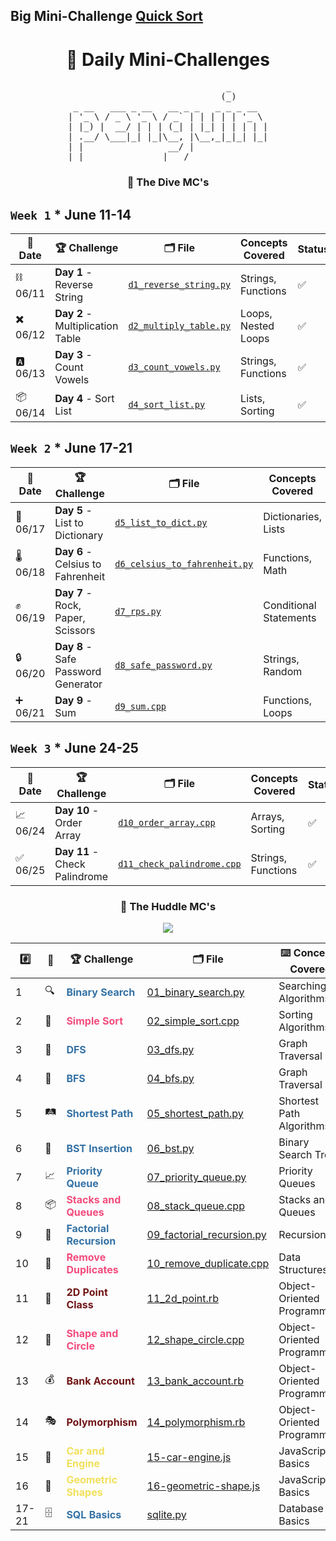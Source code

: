 ## Big Mini-Challenge [Quick Sort](/huddle/quick_sort.cpp)

<h1 align=center>🐧 Daily Mini-Challenges</h1>
<pre align=center>
                              _       
                             (_)      
 _ __   ___ _ __   __ _ _   _ _ _ __  
| '_ \ / _ \ '_ \ / _` | | | | | '_ \ 
| |_) |  __/ | | | (_| | |_| | | | | |
| .__/ \___|_| |_|\__, |\__,_|_|_| |_|
| |                __/ |              
|_|               |___/               
</pre>

### <p align=center>🤿 The Dive MC's</p>

<!-- <h1 align=center>🤿 The Dive MC's</h1> -->

## <span style="color: #1589F0;"></span> `Week 1` \* June 11-14

| 📅 Date  | 🏆 Challenge                     | 🗂️ File                                                                                                            | Concepts Covered    | Status |
| -------- | -------------------------------- | ------------------------------------------------------------------------------------------------------------------ | ------------------- | ------ |
| ⛓️ 06/11 | **Day 1** - Reverse String       | [`d1_reverse_string.py`](https://github.com/lnvaldez/Daily-Mini-Challenges/blob/main/dive/w1/d1_reverse_string.py) | Strings, Functions  | ✅     |
| ✖️ 06/12 | **Day 2** - Multiplication Table | [`d2_multiply_table.py`](https://github.com/lnvaldez/Daily-Mini-Challenges/blob/main/dive/w1/d2_multiply_table.py) | Loops, Nested Loops | ✅     |
| 🅰️ 06/13 | **Day 3** - Count Vowels         | [`d3_count_vowels.py`](https://github.com/lnvaldez/Daily-Mini-Challenges/blob/main/dive/w1/d3_count_vowels.py)     | Strings, Functions  | ✅     |
| 📦 06/14 | **Day 4** - Sort List            | [`d4_sort_list.py`](https://github.com/lnvaldez/Daily-Mini-Challenges/blob/main/dive/w1/d4_sort_list.py)           | Lists, Sorting      | ✅     |

## <span style="color: #1589F0;"></span> `Week 2` \* June 17-21

| 📅 Date  | 🏆 Challenge                        | 🗂️ File                                                                                                                          | Concepts Covered       | Status |
| -------- | ----------------------------------- | -------------------------------------------------------------------------------------------------------------------------------- | ---------------------- | ------ |
| 📙 06/17 | **Day 5** - List to Dictionary      | [`d5_list_to_dict.py`](https://github.com/lnvaldez/Daily-Mini-Challenges/blob/main/dive/w2/d5_list_to_dict.py)                   | Dictionaries, Lists    | ✅     |
| 🌡️ 06/18 | **Day 6** - Celsius to Fahrenheit   | [`d6_celsius_to_fahrenheit.py`](https://github.com/lnvaldez/Daily-Mini-Challenges/blob/main/dive/w2/d6_celsius_to_fahrenheit.py) | Functions, Math        | ✅     |
| ✊ 06/19 | **Day 7** - Rock, Paper, Scissors   | [`d7_rps.py`](https://github.com/lnvaldez/Daily-Mini-Challenges/blob/main/dive/w2/d7_rps.py)                                     | Conditional Statements | ✅     |
| 🔒 06/20 | **Day 8** - Safe Password Generator | [`d8_safe_password.py`](https://github.com/lnvaldez/Daily-Mini-Challenges/blob/main/dive/w2/d8_safe_password.py)                 | Strings, Random        | ✅     |
| ➕ 06/21 | **Day 9** - Sum                     | [`d9_sum.cpp`](https://github.com/lnvaldez/Daily-Mini-Challenges/blob/main/dive/w2/d9_sum.cpp)                                   | Functions, Loops       | ✅     |

## <span style="color: #1589F0;"></span> `Week 3` \* June 24-25

| 📅 Date  | 🏆 Challenge                  | 🗂️ File                                                                                                                    | Concepts Covered   | Status |
| -------- | ----------------------------- | -------------------------------------------------------------------------------------------------------------------------- | ------------------ | ------ |
| 📈 06/24 | **Day 10** - Order Array      | [`d10_order_array.cpp`](https://github.com/lnvaldez/Daily-Mini-Challenges/blob/main/dive/w3/d10_order_array.cpp)           | Arrays, Sorting    | ✅     |
| ✅ 06/25 | **Day 11** - Check Palindrome | [`d11_check_palindrome.cpp`](https://github.com/lnvaldez/Daily-Mini-Challenges/blob/main/dive/w3/d11_check_palindrome.cpp) | Strings, Functions | ✅     |

### <p align=center>🔵 The Huddle MC's</p>

<!-- <h1 align=center>🔵 The Huddle MC's</h1> -->
<p align="center">
  <a href="https://skillicons.dev">
    <img src="https://skillicons.dev/icons?i=py,cpp,ruby,js,sqlite" />
  </a>
</p>

| #️⃣    | 🐧  | 🏆 Challenge                                                 | 🗂️ File                                                                                                                   | ⌨️ Concepts Covered         | Status |
| ----- | --- | ------------------------------------------------------------ | ------------------------------------------------------------------------------------------------------------------------- | --------------------------- | ------ |
| 1     | 🔍  | **<span style="color: #3572A5;">Binary Search</span>**       | [01_binary_search.py](https://github.com/lnvaldez/daily-mini-challenges/blob/main/huddle/01_binary_search.py)             | Searching Algorithms        | ✅     |
| 2     | 🔄  | **<span style="color: #f34b7d;">Simple Sort</span>**         | [02_simple_sort.cpp](https://github.com/lnvaldez/daily-mini-challenges/blob/main/huddle/02_simple_sort.cpp)               | Sorting Algorithms          | ✅     |
| 3     | 🌲  | **<span style="color: #3572A5;">DFS</span>**                 | [03_dfs.py](https://github.com/lnvaldez/daily-mini-challenges/blob/main/huddle/03_dfs.py)                                 | Graph Traversal             | ✅     |
| 4     | 🌳  | **<span style="color: #3572A5;">BFS</span>**                 | [04_bfs.py](https://github.com/lnvaldez/daily-mini-challenges/blob/main/huddle/04_bfs.py)                                 | Graph Traversal             | ✅     |
| 5     | 🛤️  | **<span style="color: #3572A5;">Shortest Path</span>**       | [05_shortest_path.py](https://github.com/lnvaldez/daily-mini-challenges/blob/main/huddle/05_shortest_path.py)             | Shortest Path Algorithms    | ✅     |
| 6     | 🌲  | **<span style="color: #3572A5;">BST Insertion</span>**       | [06_bst.py](https://github.com/lnvaldez/daily-mini-challenges/blob/main/huddle/06_bst.py)                                 | Binary Search Trees         | ✅     |
| 7     | 📈  | **<span style="color: #3572A5;">Priority Queue</span>**      | [07_priority_queue.py](https://github.com/lnvaldez/daily-mini-challenges/blob/main/huddle/07_priority_queue.py)           | Priority Queues             | ✅     |
| 8     | 📦  | **<span style="color: #f34b7d;">Stacks and Queues</span>**   | [08_stack_queue.cpp](https://github.com/lnvaldez/daily-mini-challenges/blob/main/huddle/08_stack_queue.cpp)               | Stacks and Queues           | ✅     |
| 9     | 🔢  | **<span style="color: #3572A5;">Factorial Recursion</span>** | [09_factorial_recursion.py](https://github.com/lnvaldez/daily-mini-challenges/blob/main/huddle/09_factorial_recursion.py) | Recursion                   | ✅     |
| 10    | 🚮  | **<span style="color: #f34b7d;">Remove Duplicates</span>**   | [10_remove_duplicate.cpp](https://github.com/lnvaldez/daily-mini-challenges/blob/main/huddle/10_remove_duplicate.cpp)     | Data Structures             | ✅     |
| 11    | 🧩  | **<span style="color: #701516;">2D Point Class</span>**      | [11_2d_point.rb](https://github.com/lnvaldez/daily-mini-challenges/blob/main/huddle/11_2d_point.rb)                       | Object-Oriented Programming | ✅     |
| 12    | 🔵  | **<span style="color: #f34b7d;">Shape and Circle</span>**    | [12_shape_circle.cpp](https://github.com/lnvaldez/daily-mini-challenges/blob/main/huddle/12_shape_circle.cpp)             | Object-Oriented Programming | ✅     |
| 13    | 💰  | **<span style="color: #701516;">Bank Account</span>**        | [13_bank_account.rb](https://github.com/lnvaldez/daily-mini-challenges/blob/main/huddle/13_bank_account.rb)               | Object-Oriented Programming | ✅     |
| 14    | 🎭  | **<span style="color: #701516;">Polymorphism</span>**        | [14_polymorphism.rb](https://github.com/lnvaldez/daily-mini-challenges/blob/main/huddle/14_polymorphism.rb)               | Object-Oriented Programming | ✅     |
| 15    | 🚗  | **<span style="color: #f1e05a;">Car and Engine</span>**      | [15-car-engine.js](https://github.com/lnvaldez/daily-mini-challenges/blob/main/huddle/15-car-engine.js)                   | JavaScript Basics           | ✅     |
| 16    | 📐  | **<span style="color: #f1e05a;">Geometric Shapes</span>**    | [16-geometric-shape.js](https://github.com/lnvaldez/daily-mini-challenges/blob/main/huddle/16-geometric-shape.js)         | JavaScript Basics           | ✅     |
| 17-21 | 🗄️  | **<span style="color: #3572A5;">SQL Basics</span>**          | [sqlite.py](https://github.com/lnvaldez/daily-mini-challenges/blob/main/huddle/17-21/sqlite.py)                           | Database Basics             | ✅     |
